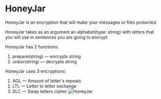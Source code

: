 # HoneyJar
HoneyJar is an encryption that will make your messages or files protected

HoneyJar takes as an argument an alphabet(type: string) with letters that you will use in sentences you are going to encrypt

HoneyJar has 2 functions:
1) prepare(string) — encrypts string
2) unbar(string) — decrypts string

HoneyJar uses 3 encryptions:
1) AOL — Amount of letter's repeats
2) LTL — Letter to letter exchange
3) SLC — Swap letters cipher
![HoneyJar](https://user-images.githubusercontent.com/65075625/225286642-f33ec44d-e47d-49d3-9174-0392f17a0ed6.jpg)
